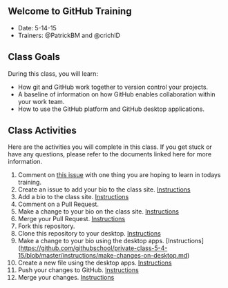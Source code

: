 ## Welcome to GitHub Training

- Date: 5-14-15
- Trainers: @PatrickBM and @crichID

## Class Goals

During this class, you will learn:
- How git and GitHub work together to version control your projects.
- A baseline of information on how GitHub enables collaboration within your work team.
- How to use the GitHub platform and GitHub desktop applications.

## Class Activities

Here are the activities you will complete in this class. If you get stuck or have any questions, please refer to the documents linked here for more information.

1. Comment on [this issue](https://github.com/githubschool/private-class-5-4-15/issues/1) with one thing you are hoping to learn in todays training.
2. Create an issue to add your bio to the class site. [Instructions](https://github.com/githubschool/private-class-5-4-15/blob/master/instructions/create-issue.md)
3. Add a bio to the class site. [Instructions](https://github.com/githubschool/private-class-5-4-15/blob/master/instructions/add-file-on-github.md)
4. Comment on a Pull Request.
5. Make a change to your bio on the class site. [Instructions](https://github.com/githubschool/private-class-5-4-15/blob/master/instructions/changing-files-on-GitHub.md)
6. Merge your Pull Request. [Instructions](https://github.com/githubschool/private-class-5-4-15/blob/master/instructions/merge-your-pull-request.md)
7. Fork this repository.
8. Clone this repository to your desktop.  [Instructions](https://github.com/githubschool/private-class-5-4-15/blob/master/instructions/clone-a-repo.md)
9. Make a change to your bio using the desktop apps. [Instructions] (https://github.com/githubschool/private-class-5-4-15/blob/master/instructions/make-changes-on-desktop.md)
10. Create a new file using the desktop apps. [Instructions](https://github.com/githubschool/private-class-5-4-15/blob/master/instructions/new-file-on-desktop.md)
11. Push your changes to GitHub. [Instructions](https://github.com/githubschool/private-class-5-4-15/blob/master/instructions/push-changes-desktop.md)
12. Merge your changes. [Instructions](https://github.com/githubschool/private-class-5-4-15/blob/master/instructions/merge-your-pull-request.md)
